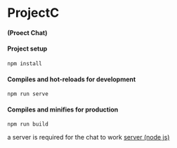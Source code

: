 # ProjectC
#### (Proect Chat)

#### Project setup

```
npm install
```

#### Compiles and hot-reloads for development

```
npm run serve
```

#### Compiles and minifies for production

```
npm run build
```
  
a server is required for the chat to work [server  (node js) ](https://github.com/a1ext0/projectC)


